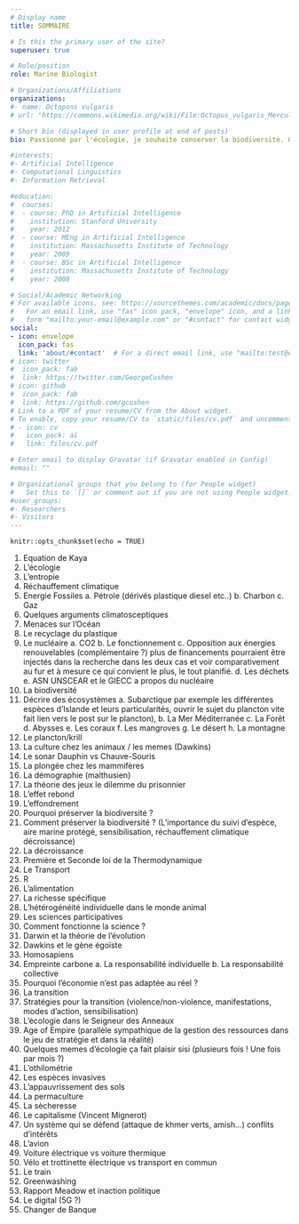 ```yaml
---
# Display name
title: SOMMAIRE

# Is this the primary user of the site?
superuser: true

# Role/position
role: Marine Biologist

# Organizations/Affiliations
organizations:
#- name: Octopons vulgaris
# url: "https://commons.wikimedia.org/wiki/File:Octopus_vulgaris_Merculiano.jpg"

# Short bio (displayed in user profile at end of posts)
bio: Passionné par l'écologie, je souhaite conserver la biodiversité. Octopons vulgaris regroupe mes sites dédiés à la vulgarisation afin de transmettre connaissances et outils permettant la conservation de la biodiversité.

#interests:
#- Artificial Intelligence
#- Computational Linguistics
#- Information Retrieval

#education:
#  courses:
#  - course: PhD in Artificial Intelligence
#    institution: Stanford University
#    year: 2012
#  - course: MEng in Artificial Intelligence
#    institution: Massachusetts Institute of Technology
#    year: 2009
#  - course: BSc in Artificial Intelligence
#    institution: Massachusetts Institute of Technology
#    year: 2008

# Social/Academic Networking
# For available icons, see: https://sourcethemes.com/academic/docs/page-builder/#icons
#   For an email link, use "fas" icon pack, "envelope" icon, and a link in the
#   form "mailto:your-email@example.com" or "#contact" for contact widget.
social:
- icon: envelope
  icon_pack: fas
  link: 'about/#contact'  # For a direct email link, use "mailto:test@example.org".
# icon: twitter
#  icon_pack: fab
#  link: https://twitter.com/GeorgeCushen
# icon: github
#  icon_pack: fab
#  link: https://github.com/gcushen
# Link to a PDF of your resume/CV from the About widget.
# To enable, copy your resume/CV to `static/files/cv.pdf` and uncomment the lines below.
# - icon: cv
#   icon_pack: ai
#   link: files/cv.pdf

# Enter email to display Gravatar (if Gravatar enabled in Config)
#email: ""

# Organizational groups that you belong to (for People widget)
#   Set this to `[]` or comment out if you are not using People widget.
#user_groups:
#- Researchers
#- Visitors
---
```



```{r setup, include=FALSE}
knitr::opts_chunk$set(echo = TRUE)
```
1.	Equation de Kaya
2.	L’écologie
3.	L’entropie
4.	Réchauffement climatique
5.	Energie Fossiles
a.	Pétrole (dérivés plastique diesel etc..)
b.	Charbon
c.	Gaz
6.	Quelques arguments climatosceptiques
7.	Menaces sur l’Océan
8.	Le recyclage du plastique
9.	Le nucléaire 
a.	CO2
b.	Le fonctionnement 
c.	Opposition aux énergies renouvelables (complémentaire ?) plus de financements pourraient être injectés dans la recherche dans les deux cas et voir comparativement au fur et à mesure ce qui convient le plus, le tout planifié. 
d.	Les déchets
e.	ASN UNSCEAR et le GIECC a propos du nucléaire
10.	La biodiversité
11.	Décrire des écosystèmes 
a.	Subarctique par exemple les différentes espèces d’Islande et leurs particularités, ouvrir le sujet du plancton vite fait lien vers le post sur le plancton),
b.	La Mer Méditerranée
c.	La Forêt
d.	Abysses
e.	Les coraux
f.	Les mangroves
g.	Le désert
h.	La montagne
12.	Le plancton/krill 
13.	La culture chez les animaux / les memes (Dawkins)
14.	Le sonar Dauphin vs Chauve-Souris
15.	La plongée chez les mammifères
16.	La démographie (malthusien)
17.	La théorie des jeux le dilemme du prisonnier
18.	L’effet rebond
19.	L’effondrement
20.	Pourquoi préserver la biodiversité ? 
21.	Comment préserver la biodiversité ? (L’importance du suivi d’espèce, aire marine protégé, sensibilisation, réchauffement climatique décroissance)
22.	La décroissance
23.	Première et Seconde loi de la Thermodynamique
24.	Le Transport
25.	R
26.	L’alimentation
27.	La richesse spécifique
28.	L’hétérogénéité individuelle dans le monde animal
29.	Les sciences participatives
30.	Comment fonctionne la science ?
31.	Darwin et la théorie de l’évolution
32.	Dawkins et le gène égoïste
33.	Homosapiens
34.	Empreinte carbone 
a.	La responsabilité individuelle
b.	La responsabilité collective
35.	Pourquoi l’économie n’est pas adaptée au réel ?
36.	La transition
37.	Stratégies pour la transition (violence/non-violence, manifestations, modes d’action, sensibilisation)
38.	L’écologie dans le Seigneur des Anneaux
39.	Age of Empire (parallèle sympathique de la gestion des ressources dans le jeu de stratégie et dans la réalité)
40.	Quelques memes d’écologie ça fait plaisir sisi (plusieurs fois ! Une fois par mois ?)
41.	L’othilométrie
42.	Les espèces invasives
43.	L’appauvrissement des sols
44.	La permaculture
45.	La sècheresse
46.	Le capitalisme (Vincent Mignerot)
47.	Un système qui se défend (attaque de khmer verts, amish…) conflits d’intérêts
48.	L’avion
49.	Voiture électrique vs voiture thermique
50.	Vélo et trottinette électrique vs transport en commun
51.	Le train
52.	Greenwashing
53.	Rapport Meadow et inaction politique
54.	Le digital (5G ?)
55.	Changer de Banque

